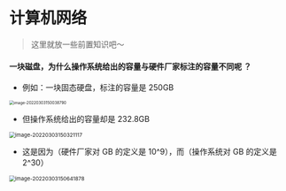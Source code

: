 # 计算机网络

> 这里就放一些前置知识吧～

#### 一块磁盘，为什么操作系统给出的容量与硬件厂家标注的容量不同呢 ？

- 例如：一块固态硬盘，标注的容量是 250GB

<img src="https://gitee.com/pj-l/imgs-1/raw/master/image-20220303150038790.png" alt="image-20220303150038790" style="zoom:50%;" />

- 但操作系统给出的容量却是 232.8GB

<img src="https://gitee.com/pj-l/imgs-1/raw/master/image-20220303150321117.png" alt="image-20220303150321117" style="zoom:67%;" />

- 这是因为（硬件厂家对 GB 的定义是 10^9），而（操作系统对 GB 的定义是 2^30）

<img src="https://gitee.com/pj-l/imgs-1/raw/master/image-20220303150641878.png" alt="image-20220303150641878" style="zoom: 67%;" />
